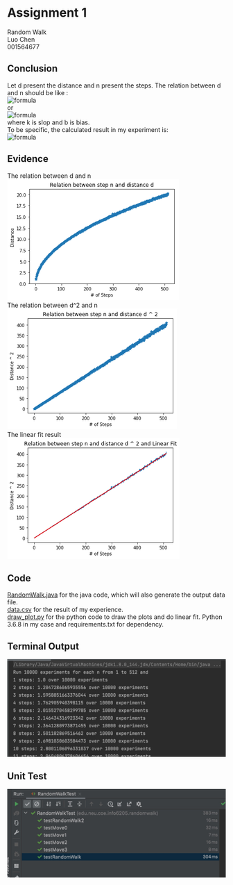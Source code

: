<!--
 * @Author: Caspar
 * @Date: 2021-09-14 18:52:52
 * @Description: file content
-->

# Assignment 1
Random Walk  
Luo Chen   
001564677  

## Conclusion
Let d present the distance and n present the steps. The relation between d and n should be like :   
![formula](https://render.githubusercontent.com/render/math?math={d^2%20=%20k*n%20%2b%20b})  
or  
![formula](https://render.githubusercontent.com/render/math?math=d%20=%20\sqrt[2]{k*n%20%2b%20b})  
where k is slop and b is bias.  
To be specific, the calculated result in my experiment is:  
![formula](https://render.githubusercontent.com/render/math?math=d^2%20=%20{0.7868118246468458}*n%20-%20{0.06496410245863907}) 

## Evidence
The relation between d and n  
![](./relation_n_d.png)  
The relation between d^2 and n  
![](./relation_n_d_p_2.png)  
The linear fit result  
![](./fit_result.png)  

## Code  
[RandomWalk.java](RandomWalk.java)  for the java code, which will also generate the output data file.  
[data.csv](./data.csv) for the result of my experience.  
[draw_plot.py](./draw_plot.py) for the python code to draw the plots and do linear fit. Python 3.6.8 in my case and requirements.txt for dependency.  

## Terminal Output
![](./code_output.jpg) 
## Unit Test
![](./unit_test.jpg) 